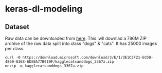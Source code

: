# keras-dl-modeling

## Dataset
Raw data can be downloaded from [here](https://download.microsoft.com/download/3/E/1/3E1C3F21-ECDB-4869-8368-6DEBA77B919F/kagglecatsanddogs_3367a.zip). This iwll downlad a 786M ZIP archive of the raw data spilt into class "dogs" & "cats". It has 25000 images per class. 

```
curl -O https://download.microsoft.com/download/3/E/1/3E1C3F21-ECDB-4869-8368-6DEBA77B919F/kagglecatsanddogs_3367a.zip
unzip -q kagglecatsanddogs_3367a.zip
```